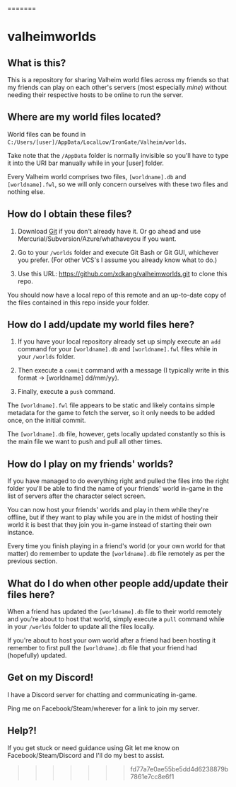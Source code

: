 =======
# valheimworlds

## What is this?
This is a repository for sharing Valheim world files across my friends so that my friends can play on each other's servers (most especially *mine*) without needing their respective hosts to be online to run the server.

## Where are my world files located?
World files can be found in `C:/Users/[user]/AppData/LocalLow/IronGate/Valheim/worlds`.

Take note that the `/AppData` folder is normally invisible so you'll have to type it into the URI bar manually while in your [user] folder.

Every Valheim world comprises two files, `[worldname].db` and `[worldname].fwl`, so we will only concern ourselves with these two files and nothing else.

## How do I obtain these files?
1. Download [Git](https://git-scm.com/downloads) if you don't already have it. Or go ahead and use Mercurial/Subversion/Azure/whathaveyou if you want.

2. Go to your `/worlds` folder and execute Git Bash or Git GUI, whichever you prefer. (For other VCS's I assume you already know what to do.)

3. Use this URL: https://github.com/xdkang/valheimworlds.git to clone this repo.

You should now have a local repo of this remote and an up-to-date copy of the files contained in this repo inside your folder.

## How do I add/update my world files here?
1. If you have your local repository already set up simply execute an `add` command for your `[worldname].db` and `[worldname].fwl` files while in your `/worlds` folder.

2. Then execute a `commit` command with a message (I typically write in this format -> [worldname] dd/mm/yy).

3. Finally, execute a `push` command.

The `[worldname].fwl` file appears to be static and likely contains simple metadata for the game to fetch the server, so it only needs to be added once, on the initial commit.

The `[worldname].db` file, however, gets locally updated constantly so this is the main file we want to push and pull all other times.

## How do I play on my friends' worlds?
If you have managed to do everything right and pulled the files into the right folder you'll be able to find the name of your friends' world in-game in the list of servers after the character select screen.

You can now host your friends' worlds and play in them while they're offline, but if they want to play while you are in the midst of hosting their world it is best that they join you in-game instead of starting their own instance.

Every time you finish playing in a friend's world (or your own world for that matter) do remember to update the `[worldname].db` file remotely as per the previous section.

## What do I do when other people add/update their files here?
When a friend has updated the `[worldname].db` file to their world remotely and you're about to host that world, simply execute a `pull` command while in your `/worlds` folder to update all the files locally.

If you're about to host your own world after a friend had been hosting it remember to first pull the `[worldname].db` file that your friend had (hopefully) updated.

## Get on my Discord!
I have a Discord server for chatting and communicating in-game.

Ping me on Facebook/Steam/wherever for a link to join my server.

## Help?!
If you get stuck or need guidance using Git let me know on Facebook/Steam/Discord and I'll do my best to assist.
>>>>>>> fd77a7e0ae55be5dd4d6238879b7861e7cc8e6f1
